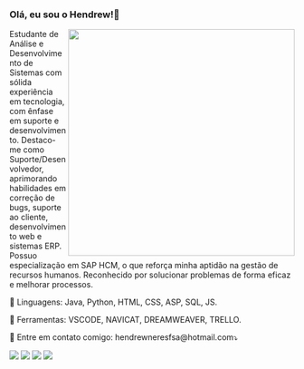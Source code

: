 ### Olá, eu sou o Hendrew!👋


<img src="https://raw.githubusercontent.com/MicaelliMedeiros/micaellimedeiros/master/image/computer-illustration.png" min-width="400px" max-width="400px" width="400px" align="right">

<p align="left"> 
  Estudante de Análise e Desenvolvimento de Sistemas com sólida experiência em tecnologia, com ênfase em suporte e desenvolvimento. Destaco-me como Suporte/Desenvolvedor, aprimorando habilidades em correção de bugs, suporte ao cliente, desenvolvimento web e sistemas ERP. Possuo especialização em SAP HCM, o que reforça minha aptidão na gestão de recursos humanos. Reconhecido por solucionar problemas de forma eficaz e melhorar processos.<br>
</p>

<p align="left">
  🦄 Linguagens: Java, Python, HTML, CSS, ASP, SQL, JS.
</p>

<p align="left">
  💼 Ferramentas: VSCODE, NAVICAT, DREAMWEAVER, TRELLO.
</p>

<p align="left">
  💌 Entre em contato comigo: hendrewneresfsa@hotmail.com⤵️
</p>

<p align="left">
  <a href="hendrewneresfsa@gmail.com/" alt="Gmail">
  <img src="https://img.shields.io/badge/-Gmail-FF0000?style=flat-square&labelColor=FF0000&logo=gmail&logoColor=white&link=mailto:hendrewneresfsa@gmail.com" /></a>

  <a href="https://www.linkedin.com/in/hendrewneres/" alt="LinkedIn">
  <img src="https://img.shields.io/badge/-Linkedin-0e76a8?style=flat-square&logo=Linkedin&logoColor=white&link=LINK-DO-SEU-LINKEDIN" /></a>

  <a href="https://api.whatsapp.com/send?phone=5561999456996" alt="WhatsApp">
  <img src="https://img.shields.io/badge/-WhatsApp-25d366?style=flat-square&labelColor=25d366&logo=whatsapp&logoColor=white&link=API-DO-SEU-WHATSAPP"/></a>



  <a href="https://www.instagram.com/drewneres/" alt="Instagram">
  <img src="https://img.shields.io/badge/-Instagram-DF0174?style=flat-square&labelColor=DF0174&logo=instagram&logoColor=white&link=https://www.instagram.com/drewneres/"/></a>
</p>
